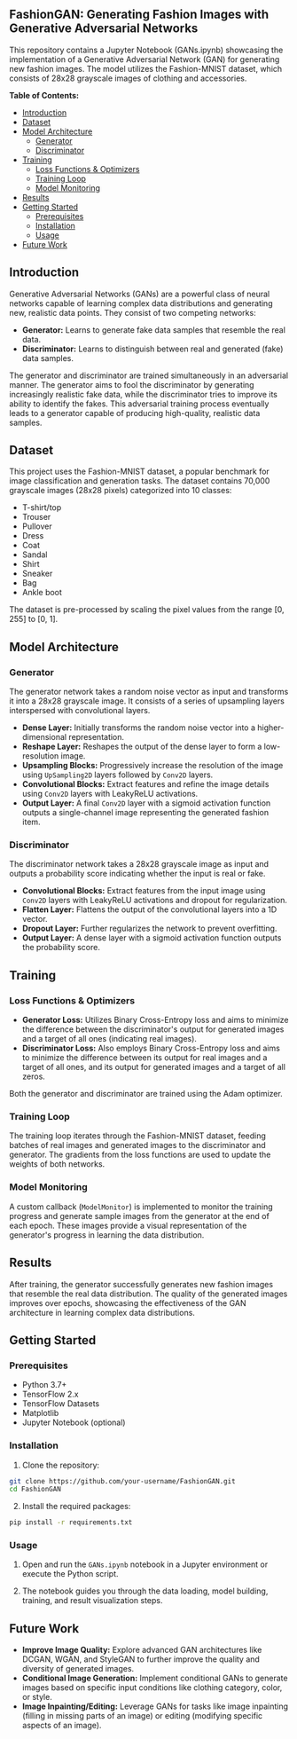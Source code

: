 ## FashionGAN: Generating Fashion Images with Generative Adversarial Networks

This repository contains a Jupyter Notebook (GANs.ipynb) showcasing the implementation of a Generative Adversarial Network (GAN) for generating new fashion images. The model utilizes the Fashion-MNIST dataset, which consists of 28x28 grayscale images of clothing and accessories. 

**Table of Contents:**
* [Introduction](#introduction)
* [Dataset](#dataset)
* [Model Architecture](#model-architecture)
    * [Generator](#generator)
    * [Discriminator](#discriminator)
* [Training](#training)
    * [Loss Functions & Optimizers](#loss-functions--optimizers)
    * [Training Loop](#training-loop)
    * [Model Monitoring](#model-monitoring)
* [Results](#results)
* [Getting Started](#getting-started)
    * [Prerequisites](#prerequisites)
    * [Installation](#installation)
    * [Usage](#usage)
* [Future Work](#future-work)

## Introduction

Generative Adversarial Networks (GANs) are a powerful class of neural networks capable of learning complex data distributions and generating new, realistic data points. They consist of two competing networks:

* **Generator:** Learns to generate fake data samples that resemble the real data.
* **Discriminator:**  Learns to distinguish between real and generated (fake) data samples.

The generator and discriminator are trained simultaneously in an adversarial manner. The generator aims to fool the discriminator by generating increasingly realistic fake data, while the discriminator tries to improve its ability to identify the fakes. This adversarial training process eventually leads to a generator capable of producing high-quality, realistic data samples.

## Dataset

This project uses the Fashion-MNIST dataset, a popular benchmark for image classification and generation tasks. The dataset contains 70,000 grayscale images (28x28 pixels) categorized into 10 classes:

* T-shirt/top
* Trouser
* Pullover
* Dress
* Coat
* Sandal
* Shirt
* Sneaker
* Bag
* Ankle boot

The dataset is pre-processed by scaling the pixel values from the range [0, 255] to [0, 1].

## Model Architecture

### Generator

The generator network takes a random noise vector as input and transforms it into a 28x28 grayscale image. It consists of a series of upsampling layers interspersed with convolutional layers.

* **Dense Layer:** Initially transforms the random noise vector into a higher-dimensional representation.
* **Reshape Layer:** Reshapes the output of the dense layer to form a low-resolution image.
* **Upsampling Blocks:** Progressively increase the resolution of the image using `UpSampling2D` layers followed by `Conv2D` layers.
* **Convolutional Blocks:** Extract features and refine the image details using `Conv2D` layers with LeakyReLU activations.
* **Output Layer:** A final `Conv2D` layer with a sigmoid activation function outputs a single-channel image representing the generated fashion item.

### Discriminator

The discriminator network takes a 28x28 grayscale image as input and outputs a probability score indicating whether the input is real or fake. 

* **Convolutional Blocks:** Extract features from the input image using `Conv2D` layers with LeakyReLU activations and dropout for regularization.
* **Flatten Layer:** Flattens the output of the convolutional layers into a 1D vector.
* **Dropout Layer:** Further regularizes the network to prevent overfitting.
* **Output Layer:** A dense layer with a sigmoid activation function outputs the probability score.

## Training

### Loss Functions & Optimizers

* **Generator Loss:** Utilizes Binary Cross-Entropy loss and aims to minimize the difference between the discriminator's output for generated images and a target of all ones (indicating real images).
* **Discriminator Loss:**  Also employs Binary Cross-Entropy loss and aims to minimize the difference between its output for real images and a target of all ones, and its output for generated images and a target of all zeros.

Both the generator and discriminator are trained using the Adam optimizer.

### Training Loop

The training loop iterates through the Fashion-MNIST dataset, feeding batches of real images and generated images to the discriminator and generator. The gradients from the loss functions are used to update the weights of both networks. 

### Model Monitoring

A custom callback (`ModelMonitor`) is implemented to monitor the training progress and generate sample images from the generator at the end of each epoch. These images provide a visual representation of the generator's progress in learning the data distribution.

## Results

After training, the generator successfully generates new fashion images that resemble the real data distribution. The quality of the generated images improves over epochs, showcasing the effectiveness of the GAN architecture in learning complex data distributions. 

## Getting Started

### Prerequisites

* Python 3.7+
* TensorFlow 2.x
* TensorFlow Datasets
* Matplotlib
* Jupyter Notebook (optional)

### Installation

1. Clone the repository:

```bash
git clone https://github.com/your-username/FashionGAN.git
cd FashionGAN
```

2. Install the required packages:

```bash
pip install -r requirements.txt
```

### Usage

1. Open and run the `GANs.ipynb` notebook in a Jupyter environment or execute the Python script.

2. The notebook guides you through the data loading, model building, training, and result visualization steps.

## Future Work

* **Improve Image Quality:** Explore advanced GAN architectures like DCGAN, WGAN, and StyleGAN to further improve the quality and diversity of generated images.
* **Conditional Image Generation:** Implement conditional GANs to generate images based on specific input conditions like clothing category, color, or style.
* **Image Inpainting/Editing:** Leverage GANs for tasks like image inpainting (filling in missing parts of an image) or editing (modifying specific aspects of an image).
